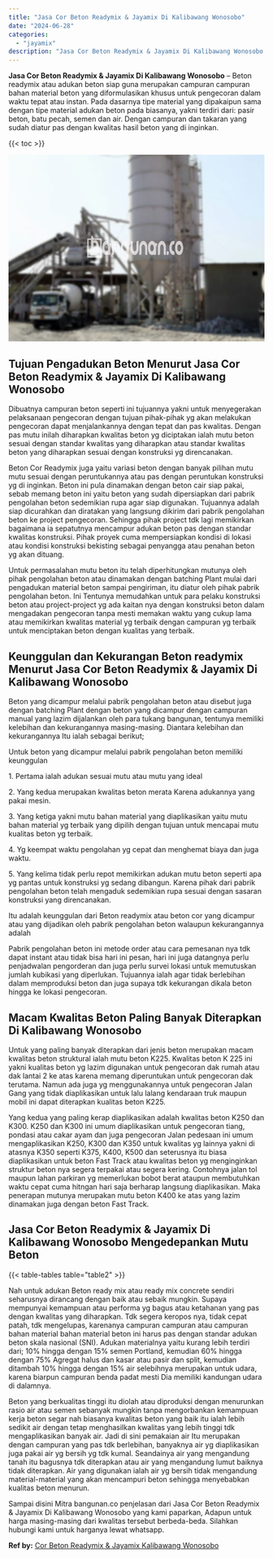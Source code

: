 ```yaml
---
title: "Jasa Cor Beton Readymix & Jayamix Di Kalibawang Wonosobo"
date: "2024-06-28"
categories: 
  - "jayamix"
description: "Jasa Cor Beton Readymix & Jayamix Di Kalibawang Wonosobo. Sampai disini Mitra bangunan.co penjelasan dari Jasa Cor Beton Readymix & Jayamix Di Kalibawang Won..."
---
```


**Jasa Cor Beton Readymix & Jayamix Di Kalibawang Wonosobo** – Beton readymix atau adukan beton siap guna merupakan campuran campuran bahan material beton yang diformulasikan khusus untuk pengecoran dalam waktu tepat atau instan. Pada dasarnya tipe material yang dipakaipun sama dengan tipe material adukan beton pada biasanya, yakni terdiri dari: pasir beton, batu pecah, semen dan air. Dengan campuran dan takaran yang sudah diatur pas dengan kwalitas hasil beton yang di inginkan.

{{< toc >}}

![Jasa Cor Beton Readymix & Jayamix Di Kalibawang Wonosobo](/images/jasa-cor-readymix-24.png)

## Tujuan Pengadukan Beton Menurut Jasa Cor Beton Readymix & Jayamix Di Kalibawang Wonosobo

Dibuatnya campuran beton seperti ini tujuannya yakni untuk menyegerakan pelaksanaan pengecoran dengan tujuan pihak-pihak yg akan melakukan pengecoran dapat menjalankannya dengan tepat dan pas kwalitas. Dengan pas mutu inilah diharapkan kwalitas beton yg diciptakan ialah mutu beton sesuai dengan standar kwalitas yang diharapkan atau standar kwalitas beton yang diharapkan sesuai dengan konstruksi yg direncanakan.

Beton Cor Readymix juga yaitu variasi beton dengan banyak pilihan mutu mutu sesuai dengan peruntukannya atau pas dengan peruntukan konstruksi yg di inginkan. Beton ini pula dinamakan dengan beton cair siap pakai, sebab memang beton ini yaitu beton yang sudah dipersiapkan dari pabrik pengolahan beton sedemikian rupa agar siap digunakan. Tujuannya adalah siap dicurahkan dan diratakan yang langsung dikirim dari pabrik pengolahan beton ke project pengecoran. Sehingga pihak project tdk lagi memikirkan bagaimana ia sepatutnya mencampur adukan beton pas dengan standar kwalitas konstruksi. Pihak proyek cuma mempersiapkan kondisi di lokasi atau kondisi konstruksi bekisting sebagai penyangga atau penahan beton yg akan dituang.

Untuk permasalahan mutu beton itu telah diperhitungkan mutunya oleh pihak pengolahan beton atau dinamakan dengan batching Plant mulai dari pengadukan material beton sampai pengiriman, itu diatur oleh pihak pabrik pengolahan beton. Ini Tentunya memudahkan untuk para pelaku konstruksi beton atau project-project yg ada kaitan nya dengan konstruksi beton dalam mengadakan pengecoran tanpa mesti memakan waktu yang cukup lama atau memikirkan kwalitas material yg terbaik dengan campuran yg terbaik untuk menciptakan beton dengan kualitas yang terbaik.

## Keunggulan dan Kekurangan Beton readymix Menurut Jasa Cor Beton Readymix & Jayamix Di Kalibawang Wonosobo

Beton yang dicampur melalui pabrik pengolahan beton atau disebut juga dengan batching Plant dengan beton yang dicampur dengan campuran manual yang lazim dijalankan oleh para tukang bangunan, tentunya memiliki kelebihan dan kekurangannya masing-masing. Diantara kelebihan dan kekurangannya Itu ialah sebagai berikut;

Untuk beton yang dicampur melalui pabrik pengolahan beton memiliki keunggulan

1\. Pertama ialah adukan sesuai mutu atau mutu yang ideal

2\. Yang kedua merupakan kwalitas beton merata Karena adukannya yang pakai mesin.

3\. Yang ketiga yakni mutu bahan material yang diaplikasikan yaitu mutu bahan material yg terbaik yang dipilih dengan tujuan untuk mencapai mutu kualitas beton yg terbaik.

4\. Yg keempat waktu pengolahan yg cepat dan menghemat biaya dan juga waktu.

5\. Yang kelima tidak perlu repot memikirkan adukan mutu beton seperti apa yg pantas untuk konstruksi yg sedang dibangun. Karena pihak dari pabrik pengolahan beton telah mengaduk sedemikian rupa sesuai dengan sasaran konstruksi yang direncanakan.

Itu adalah keunggulan dari Beton readymix atau beton cor yang dicampur atau yang dijadikan oleh pabrik pengolahan beton walaupun kekurangannya adalah

Pabrik pengolahan beton ini metode order atau cara pemesanan nya tdk dapat instant atau tidak bisa hari ini pesan, hari ini juga datangnya perlu penjadwalan pengorderan dan juga perlu survei lokasi untuk memutuskan jumlah kubikasi yang diperlukan. Tujuannya ialah agar tidak berlebihan dalam memproduksi beton dan juga supaya tdk kekurangan dikala beton hingga ke lokasi pengecoran.

## Macam Kwalitas Beton Paling Banyak Diterapkan Di Kalibawang Wonosobo

Untuk yang paling banyak diterapkan dari jenis beton merupakan macam kwalitas beton struktural ialah mutu beton K225. Kwalitas beton K 225 ini yakni kualitas beton yg lazim digunakan untuk pengecoran dak rumah atau dak lantai 2 ke atas karena memang diperuntukan untuk pengecoran dak terutama. Namun ada juga yg menggunakannya untuk pengecoran Jalan Gang yang tidak diaplikasikan untuk lalu lalang kendaraan truk maupun mobil ini dapat diterapkan kualitas beton K225.

Yang kedua yang paling kerap diaplikasikan adalah kwalitas beton K250 dan K300. K250 dan K300 ini umum diaplikasikan untuk pengecoran tiang, pondasi atau cakar ayam dan juga pengecoran Jalan pedesaan ini umum mengaplikasikan K250, K300 dan K350 untuk kwalitas yg lainnya yakni di atasnya K350 seperti K375, K400, K500 dan seterusnya itu biasa diaplikasikan untuk beton Fast Track atau kwalitas beton yg menginginkan struktur beton nya segera terpakai atau segera kering. Contohnya jalan tol maupun lahan parkiran yg memerlukan bobot berat ataupun membutuhkan waktu cepat cuma hitngan hari saja berharap langsung diaplikasikan. Maka penerapan mutunya merupakan mutu beton K400 ke atas yang lazim dinamakan juga dengan beton Fast Track.

## Jasa Cor Beton Readymix & Jayamix Di Kalibawang Wonosobo Mengedepankan Mutu Beton

{{< table-tables table="table2" >}}

Nah untuk adukan Beton ready mix atau ready mix concrete sendiri seharusnya dirancang dengan baik atau sebaik mungkin. Supaya mempunyai kemampuan atau performa yg bagus atau ketahanan yang pas dengan kwalitas yang diharapkan. Tdk segera keropos nya, tidak cepat patah, tdk mengelupas, karenanya campuran campuran atau campuran bahan material bahan material beton ini harus pas dengan standar adukan beton skala nasional (SNI). Adukan materialnya yaitu kurang lebih terdiri dari; 10% hingga dengan 15% semen Portland, kemudian 60% hingga dengan 75% Agregat halus dan kasar atau pasir dan split, kemudian ditambah 10% hingga dengan 15% air selebihnya merupakan untuk udara, karena biarpun campuran benda padat mesti Dia memiliki kandungan udara di dalamnya.

Beton yang berkualitas tinggi itu diolah atau diproduksi dengan menurunkan rasio air atau semen sebanyak mungkin tanpa mengorbankan kemampuan kerja beton segar nah biasanya kwalitas beton yang baik itu ialah lebih sedikit air dengan tetap menghasilkan kwalitas yang lebih tinggi tdk mengaplikasikan banyak air. Jadi di sini pemakaian air Itu merupakan dengan campuran yang pas tdk berlebihan, banyaknya air yg diaplikasikan juga pakai air yg bersih yg tdk kumal. Seandainya air yang mengandung tanah itu bagusnya tdk diterapkan atau air yang mengandung lumut baiknya tidak diterapkan. Air yang digunakan ialah air yg bersih tidak mengandung material-material yang akan mencampuri beton sehingga menyebabkan kualitas beton menurun.

Sampai disini Mitra bangunan.co penjelasan dari Jasa Cor Beton Readymix & Jayamix Di Kalibawang Wonosobo yang kami paparkan, Adapun untuk harga masing-masing dari kwalitas tersebut berbeda-beda. Silahkan hubungi kami untuk harganya lewat whatsapp.

**Ref by:** [Cor Beton Readymix & Jayamix Kalibawang Wonosobo](https://id.wikipedia.org/wiki/Cor)
